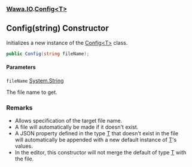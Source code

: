 ### [Wawa.IO](Wawa.IO.md 'Wawa.IO').[Config&lt;T&gt;](Config{T}.md 'Wawa.IO.Config<T>')

## Config(string) Constructor

Initializes a new instance of the [Config&lt;T&gt;](Config{T}.md 'Wawa.IO.Config<T>') class.

```csharp
public Config(string fileName);
```
#### Parameters

<a name='Wawa.IO.Config_T_.Config(string).fileName'></a>

`fileName` [System.String](https://docs.microsoft.com/en-us/dotnet/api/System.String 'System.String')

The file name to get.

### Remarks
- Allows specification of the target file name.  
- A file will automatically be made if it doesn't exist.  
- A JSON property defined in the type [T](Config{T}.md#Wawa.IO.Config_T_.T 'Wawa.IO.Config<T>.T') that doesn't exist in the file  
  will automatically be appended with a new default instance of [T](Config{T}.md#Wawa.IO.Config_T_.T 'Wawa.IO.Config<T>.T')'s values.  
- In the editor, this constructor will not merge the default of type [T](Config{T}.md#Wawa.IO.Config_T_.T 'Wawa.IO.Config<T>.T') with the file.